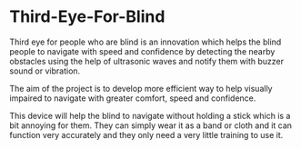 # Third-Eye-For-Blind
Third eye for people who are blind is an innovation which helps the blind people to navigate with speed and confidence by detecting the nearby obstacles using the help of ultrasonic waves and notify them with buzzer sound or vibration.

The aim of the project is to develop more efficient way to
help visually impaired to navigate with greater comfort, speed and
confidence.

This device will help the blind to navigate without holding a stick which
is a bit annoying for them. They can simply wear it as a band or cloth
and it can function very accurately and they only need a very little
training to use it.
